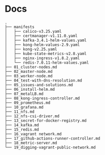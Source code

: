 # Docs    
    .
    ├── manifests
    │   ├── calico-v3.25.yaml
    │   ├── certmanager-v1.11.0.yaml
    │   ├── kafka-3.4.1-helm-values.yaml
    │   ├── kong-helm-values-2.9.yaml
    │   ├── kong-v2.25.yaml
    │   ├── kube-state-metrics-v2.8.yaml
    │   ├── nginx-ingress-v1.8.2.yaml
    │   └── redis-7.0.11-helm-values.yaml
    ├── 01_cluster-nodes.md
    ├── 02_master-node.md
    ├── 03_worker-node.md
    ├── 04_test-with-dns-resolution.md
    ├── 05_issues-and-solutions.md
    ├── 06_install-helm.md
    ├── 07_metalLB.md
    ├── 08_kong-ingress-controller.md
    ├── 09_prometheus.md
    ├── 10_grafana.md
    ├── 11_nfs.md
    ├── 12_nfs-csi-driver.md
    ├── 13_secret-for-docker-registry.md
    ├── 14_kafka.md
    ├── 15_redis.md
    ├── 16_vagrant network.md
    ├── 17_github-actions-runner-controller.md
    ├── 18_metric-server.md
    └── 19_digging-vagrant-public-network.md
